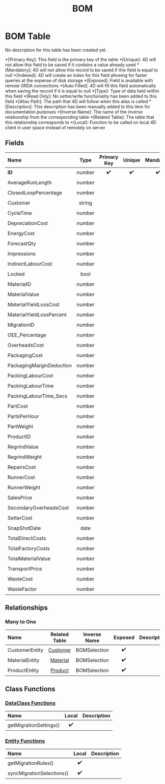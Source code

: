 ﻿---
layout: default
title: BOM
parent: Tables
---
# BOM Table
No description for this table has been created yet.

*[Primary Key]: This field is the primary key of the table
*[Unique]: 4D will not allow this field to be saved if it contains a value already used
*[Mandatory]: 4D will not allow this record to be saved if this field is equal to null
*[Indexed]: 4D will create an index for this field allowing for faster queries at the expense of disk storage
*[Exposed]: Field is available with remote ORDA connections
*[Auto Filled]: 4D will fill this field automatically when saving the record if it is equal to null
*[Type]: Type of data held within this field
*[Read Only]: No setter/write functionality has been added to this field
*[Alias Path]: The path that 4D will follow when this alias is called
*[Description]: This description has been manually added to this item for documentation purposes
*[Inverse Name]: The name of the inverse relationship from the corresponding table
*[Related Table]: The table that this relationship corresponds to
*[Local]: Function to be called on local 4D client in user space instead of remotely on server
## Fields

|Name|Type|Primary Key|Unique|Mandatory|Indexed|Exposed|Auto Filled|Description|
|:---|:---:|:---:|:---:|:---:|:---:|:---:|:---:|:---:|
|**ID**|number|✔️|✔️|✔️|✔️|✔️|✔️||
|AverageRunLength|number|||||✔️|||
|ClosedLoopPercentage|number|||||✔️|||
|Customer|string||||✔️|✔️|||
|CycleTime|number|||||✔️|||
|DepreciationCost|number|||||✔️|||
|EnergyCost|number|||||✔️|||
|ForecastQty|number|||||✔️|||
|Impressions|number|||||✔️|||
|IndirectLabourCost|number|||||✔️|||
|Locked|bool||||✔️|✔️|||
|MaterialID|number||||✔️|✔️|||
|MaterialValue|number|||||✔️|||
|MaterialYieldLossCost|number|||||✔️|||
|MaterialYieldLossPercent|number|||||✔️|||
|MigrationID|number|||||✔️|||
|OEE_Percentage|number|||||✔️|||
|OverheadsCost|number|||||✔️|||
|PackagingCost|number|||||✔️|||
|PackagingMarginDeduction|number|||||✔️|||
|PackingLabourCost|number|||||✔️|||
|PackingLabourTime|number|||||✔️|||
|PackingLabourTime_Secs|number|||||✔️|||
|PartCost|number|||||✔️|||
|PartsPerHour|number|||||✔️|||
|PartWeight|number|||||✔️|||
|ProductID|number||||✔️|✔️|||
|RegrindValue|number|||||✔️|||
|RegrindWeight|number|||||✔️|||
|RepairsCost|number|||||✔️|||
|RunnerCost|number|||||✔️|||
|RunnerWeight|number|||||✔️|||
|SalesPrice|number|||||✔️|||
|SecondaryOverheadsCost|number|||||✔️|||
|SetterCost|number|||||✔️|||
|SnapShotDate|date||||✔️|✔️|||
|TotalDirectCosts|number|||||✔️|||
|TotalFactoryCosts|number|||||✔️|||
|TotalMaterialValue|number|||||✔️|||
|TransportPrice|number|||||✔️|||
|WasteCost|number|||||✔️|||
|WasteFactor|number|||||✔️|||

## Relationships
### Many to One

|Name|Related Table|Inverse Name|Exposed|Description|
|:---|:---:|:---:|:---:|:---:|
|CustomerEntity|[Customer](Customer.md)|BOMSelection|✔️||
|MaterialEntity|[Material](Material.md)|BOMSelection|✔️||
|ProductEntity|[Product](Product.md)|BOMSelection|✔️||

## Class Functions

### [DataClass Functions](https://github.com/synthotec/SynthoTec-4D/blob/main/Project/Sources/Classes/BOM.4dm)

|Name|Local|Description|
|:---|:---:|:---:|
|getMigrationSettings()|✔️||

### [Entity Functions](https://github.com/synthotec/SynthoTec-4D/blob/main/Project/Sources/Classes/BOMEntity.4dm)

|Name|Local|Description|
|:---|:---:|:---:|
|getMigrationRules()|✔️||
|syncMigrationSelections()|✔️||
